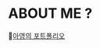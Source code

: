 # ABOUT ME ?
🔗[아영의 포트폴리오](file:///C:/%ED%8F%AC%ED%8A%B8%ED%8F%B4%EB%A6%AC%EC%98%A4/ahyoung1122.github.io/index.html)
